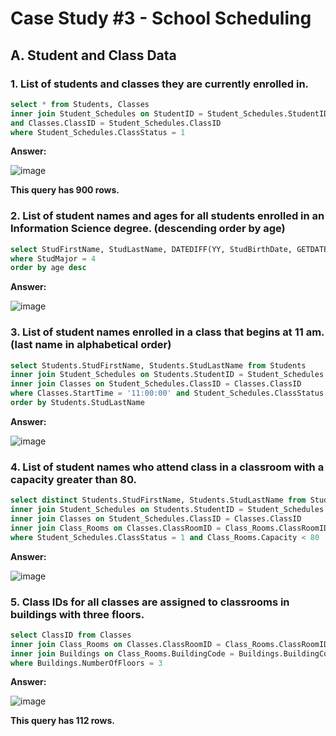# Case Study #3 - School Scheduling

## A. Student and Class Data

### 1. List of students and classes they are currently enrolled in.

````sql
select * from Students, Classes
inner join Student_Schedules on StudentID = Student_Schedules.StudentID
and Classes.ClassID = Student_Schedules.ClassID
where Student_Schedules.ClassStatus = 1
````
**Answer:**

![image](https://github.com/alexvwashington/SQL-Queries/assets/165182969/2b5b1554-05c2-4f07-8266-44dd680b18d6)

**This query has 900 rows.**

### 2. List of student names and ages for all students enrolled in an Information Science degree. (descending order by age)

````sql
select StudFirstName, StudLastName, DATEDIFF(YY, StudBirthDate, GETDATE()) as 'age' from Students
where StudMajor = 4
order by age desc
````

**Answer:**

![image](https://github.com/alexvwashington/SQL-Queries/assets/165182969/b0f46679-5c13-4e11-80c6-6ca05e11cf84)

### 3. List of student names enrolled in a class that begins at 11 am. (last name in alphabetical order)

````sql
select Students.StudFirstName, Students.StudLastName from Students
inner join Student_Schedules on Students.StudentID = Student_Schedules.StudentID 
inner join Classes on Student_Schedules.ClassID = Classes.ClassID
where Classes.StartTime = '11:00:00' and Student_Schedules.ClassStatus = 2
order by Students.StudLastName
````

**Answer:**

![image](https://github.com/alexvwashington/SQL-Queries/assets/165182969/efde45ce-07b6-4d6a-89cc-b131daf9923e)

### 4. List of student names who attend class in a classroom with a capacity greater than 80.

````sql
select distinct Students.StudFirstName, Students.StudLastName from Students
inner join Student_Schedules on Students.StudentID = Student_Schedules.StudentID
inner join Classes on Student_Schedules.ClassID = Classes.ClassID
inner join Class_Rooms on Classes.ClassRoomID = Class_Rooms.ClassRoomID
where Student_Schedules.ClassStatus = 1 and Class_Rooms.Capacity < 80
````

**Answer:**

![image](https://github.com/alexvwashington/SQL-Queries/assets/165182969/b9fdb29a-90e8-48a7-97d2-7c40b729d1e3)

### 5. Class IDs for all classes are assigned to classrooms in buildings with three floors.

````sql
select ClassID from Classes
inner join Class_Rooms on Classes.ClassRoomID = Class_Rooms.ClassRoomID
inner join Buildings on Class_Rooms.BuildingCode = Buildings.BuildingCode
where Buildings.NumberOfFloors = 3
````

**Answer:**

![image](https://github.com/alexvwashington/SQL-Queries/assets/165182969/fdedb877-fbe5-4e62-9b58-d86186dd246a)

**This query has 112 rows.**
